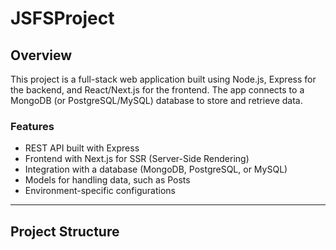 # JSFSProject
## Overview
This project is a full-stack web application built using Node.js, Express for the backend, and React/Next.js for the frontend. The app connects to a MongoDB (or PostgreSQL/MySQL) database to store and retrieve data.

### Features
- REST API built with Express
- Frontend with Next.js for SSR (Server-Side Rendering)
- Integration with a database (MongoDB, PostgreSQL, or MySQL)
- Models for handling data, such as Posts
- Environment-specific configurations

---

## Project Structure
